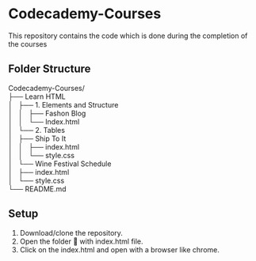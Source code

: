 # Codecademy-Courses

This repository contains the code which is done during the completion of the courses

## Folder Structure

Codecademy-Courses/ \
  ├── Learn HTML\
  │   ├── 1. Elements and Structure\
  │   │   ├── Fashon Blog\
  │   │   └── Index.html\
  │   └── 2. Tables\
  │       ├── Ship To It\
  │       │   ├── index.html\
  │       │   └── style.css\
  │       └── Wine Festival Schedule\
  │           ├── index.html\
  │           └── style.css\
  └── README.md

## Setup

1. Download/clone the repository.
2. Open the folder 📁 with index.html file.
3. Click on the index.html and open with a browser like chrome.
